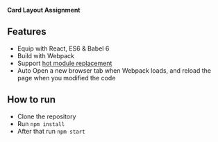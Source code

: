 **Card Layout Assignment** 

## Features

- Equip with React, ES6 & Babel 6
- Build with Webpack
- Support [hot module replacement](https://webpack.github.io/docs/hot-module-replacement.html)
- Auto Open a new browser tab when Webpack loads, and reload the page when you modified the code

## How to run

- Clone the repository
- Run `npm install`
- After that run `npm start`